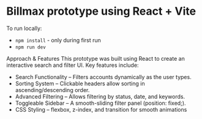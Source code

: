 # Billmax prototype using React + Vite

To run locally:
* `npm install` - only during first run
* `npm run dev`

Approach & Features
This prototype was built using React to create an interactive search and filter UI. Key features include:

* Search Functionality – Filters accounts dynamically as the user types.
* Sorting System – Clickable headers allow sorting in ascending/descending order.
* Advanced Filtering – Allows filtering by status, date, and keywords.
* Toggleable Sidebar – A smooth-sliding filter panel (position: fixed;).
* CSS Styling – flexbox, z-index, and transition for smooth animations